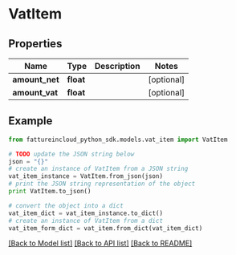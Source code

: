 # VatItem


## Properties
Name | Type | Description | Notes
------------ | ------------- | ------------- | -------------
**amount_net** | **float** |  | [optional] 
**amount_vat** | **float** |  | [optional] 

## Example

```python
from fattureincloud_python_sdk.models.vat_item import VatItem

# TODO update the JSON string below
json = "{}"
# create an instance of VatItem from a JSON string
vat_item_instance = VatItem.from_json(json)
# print the JSON string representation of the object
print VatItem.to_json()

# convert the object into a dict
vat_item_dict = vat_item_instance.to_dict()
# create an instance of VatItem from a dict
vat_item_form_dict = vat_item.from_dict(vat_item_dict)
```
[[Back to Model list]](../README.md#documentation-for-models) [[Back to API list]](../README.md#documentation-for-api-endpoints) [[Back to README]](../README.md)


